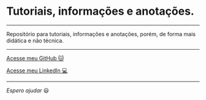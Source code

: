 # Tutoriais, informações e anotações.

---

Repositório para tutoriais, informações e anotações, porém, de forma mais didática e não técnica.

---

[Acesse meu GitHub :cat:](https://github.com/Phelipe-Sempreboni)

[Acesse meu LinkedIn :computer:](https://www.linkedin.com/in/luiz-phelipe-utiama-sempreboni-319902169/)

---

_Espero ajudar_ :smiley:
